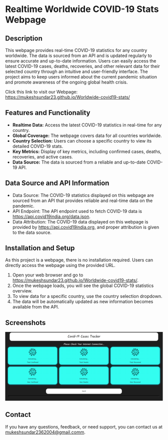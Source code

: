 # Realtime Worldwide COVID-19 Stats Webpage

## Description

This webpage provides real-time COVID-19 statistics for any country worldwide. The data is sourced from an API and is updated regularly to ensure accurate and up-to-date information. Users can easily access the latest COVID-19 cases, deaths, recoveries, and other relevant data for their selected country through an intuitive and user-friendly interface. The project aims to keep users informed about the current pandemic situation and promote awareness of the ongoing global health crisis.

Click this link to visit our Webpage: https://mukeshsundar23.github.io/Worldwide-covid19-stats/

## Features and Functionality

- **Realtime Data:** Access the latest COVID-19 statistics in real-time for any country.
- **Global Coverage:** The webpage covers data for all countries worldwide.
- **Country Selection:** Users can choose a specific country to view its detailed COVID-19 stats.
- **Key Metrics:** Display of key metrics, including confirmed cases, deaths, recoveries, and active cases.
- **Data Source:** The data is sourced from a reliable and up-to-date COVID-19 API.

## Data Source and API Information

- Data Source: The COVID-19 statistics displayed on this webpage are sourced from an API that provides reliable and real-time data on the pandemic.
- API Endpoint: The API endpoint used to fetch COVID-19 data is https://api.covid19india.org/data.json.
- Data Attribution: The COVID-19 data displayed on this webpage is provided by https://api.covid19india.org, and proper attribution is given to the data source.

## Installation and Setup

As this project is a webpage, there is no installation required. Users can directly access the webpage using the provided URL.

1. Open your web browser and go to https://mukeshsundar23.github.io/Worldwide-covid19-stats/.
2. Once the webpage loads, you will see the global COVID-19 statistics overview.
3. To view data for a specific country, use the country selection dropdown.
4. The data will be automatically updated as new information becomes available from the API.

## Screenshots

![Web Page Overview](Screenshots/global_stats.png)

## Contact

If you have any questions, feedback, or need support, you can contact us at [mukeshsundar2362004@gmail.comm](mailto:mukeshsundar2362004@gmail.com).





